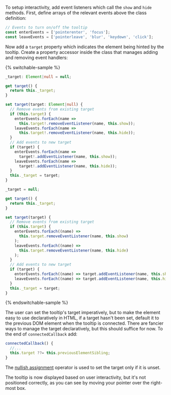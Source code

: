 To setup interactivity, add event listeners which call the `show` and
`hide` methods. First, define arrays of the relevant events above the class
definition:

```ts
// Events to turn on/off the tooltip
const enterEvents = ['pointerenter', 'focus'];
const leaveEvents = ['pointerleave', 'blur', 'keydown', 'click'];
```

Now add a `target` property which indicates the element being hinted
by the tooltip. Create a property accessor inside the class that manages
adding and removing event handlers:

{% switchable-sample %}

```ts
_target: Element|null = null;

get target() {
  return this._target;
}

set target(target: Element|null) {
  // Remove events from existing target
  if (this.target) {
    enterEvents.forEach(name =>
      this.target!.removeEventListener(name, this.show));
    leaveEvents.forEach(name =>
      this.target!.removeEventListener(name, this.hide));
  }
  // Add events to new target
  if (target) {
    enterEvents.forEach(name =>
      target!.addEventListener(name, this.show));
    leaveEvents.forEach(name =>
      target!.addEventListener(name, this.hide));
  }
  this._target = target;
}
```

```js
_target = null;

get target() {
  return this._target;
}

set target(target) {
  // Remove events from existing target
  if (this.target) {
    enterEvents.forEach((name) =>
      this.target.removeEventListener(name, this.show)
    );
    leaveEvents.forEach((name) =>
      this.target.removeEventListener(name, this.hide)
    );
  }
  // Add events to new target
  if (target) {
    enterEvents.forEach((name) => target.addEventListener(name, this.show));
    leaveEvents.forEach((name) => target.addEventListener(name, this.hide));
  }
  this._target = target;
}
```

{% endswitchable-sample %}

The user can set the tooltip's target imperatively, but to make the element easy
to use declaratively in HTML, if a target hasn't been set, default it to the
previous DOM element when the tooltip is connected. There are fancier ways to
manage the target declaratively, but this should suffice for now. To the end of
`connectedCallback` add:

```ts
connectedCallback() {
  //...
  this.target ??= this.previousElementSibling;
}
```

<aside class="info">The <a href="https://developer.mozilla.org/en-US/docs/Web/JavaScript/Reference/Operators/Logical_nullish_assignment" target="_blank">nullish assignment</a> operator is used to set the target only
if it is unset.</aside>

The tooltip is now displayed based on user interactivity, but
it's not positioned correctly, as you can see by moving
your pointer over the right-most box.
